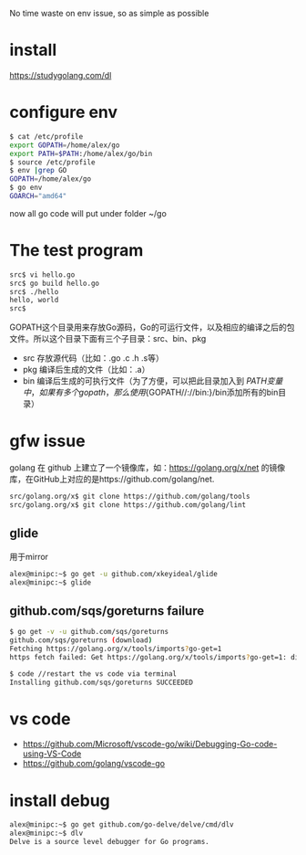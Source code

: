 No time waste on env issue, so as simple as possible

# install
https://studygolang.com/dl

# configure env
```bash
$ cat /etc/profile
export GOPATH=/home/alex/go
export PATH=$PATH:/home/alex/go/bin
$ source /etc/profile
$ env |grep GO
GOPATH=/home/alex/go
$ go env
GOARCH="amd64"
```
now all go code will put under folder ~/go




# The test program 
```bash
src$ vi hello.go
src$ go build hello.go 
src$ ./hello 
hello, world
src$ 
```
GOPATH这个目录用来存放Go源码，Go的可运行文件，以及相应的编译之后的包文件。所以这个目录下面有三个子目录：src、bin、pkg
* src 存放源代码（比如：.go .c .h .s等）
* pkg 编译后生成的文件（比如：.a）
* bin 编译后生成的可执行文件（为了方便，可以把此目录加入到 $PATH 变量中，如果有多个gopath，那么使用${GOPATH//://bin:}/bin添加所有的bin目录）

# gfw issue
golang 在 github 上建立了一个镜像库，如：https://golang.org/x/net 的镜像库，在GitHub上对应的是https://github.com/golang/net.

```bash
src/golang.org/x$ git clone https://github.com/golang/tools
src/golang.org/x$ git clone https://github.com/golang/lint
```
## glide
用于mirror
```bash
alex@minipc:~$ go get -u github.com/xkeyideal/glide
alex@minipc:~$ glide
```
## github.com/sqs/goreturns failure
```bash
$ go get -v -u github.com/sqs/goreturns
github.com/sqs/goreturns (download)
Fetching https://golang.org/x/tools/imports?go-get=1
https fetch failed: Get https://golang.org/x/tools/imports?go-get=1: dial tcp 216.239.37.1:443: i/o timeout

$ code //restart the vs code via terminal
Installing github.com/sqs/goreturns SUCCEEDED
```

# vs code
* https://github.com/Microsoft/vscode-go/wiki/Debugging-Go-code-using-VS-Code
* https://github.com/golang/vscode-go

# install debug
```bash
alex@minipc:~$ go get github.com/go-delve/delve/cmd/dlv
alex@minipc:~$ dlv
Delve is a source level debugger for Go programs.
```

